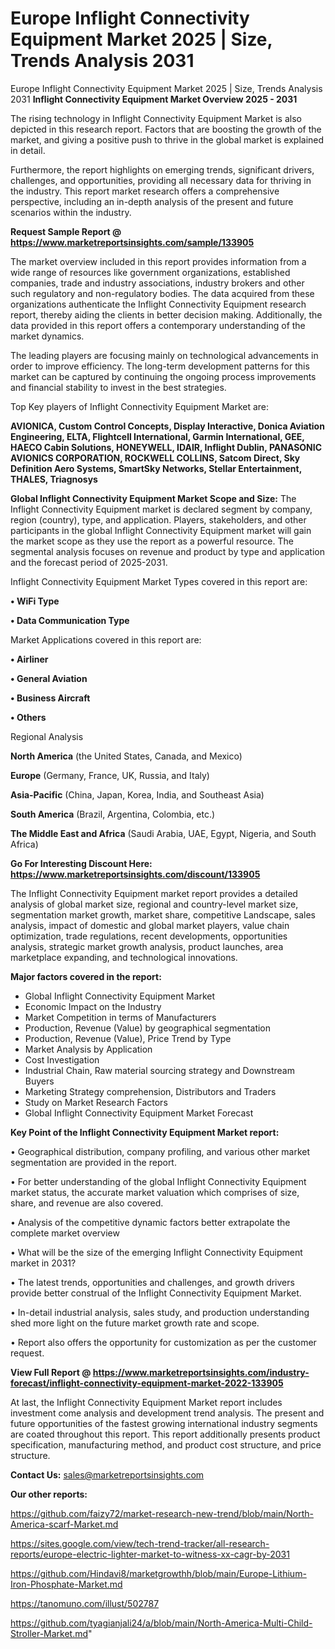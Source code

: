 # Europe Inflight Connectivity Equipment Market 2025 | Size, Trends Analysis 2031
Europe Inflight Connectivity Equipment Market 2025 | Size, Trends Analysis 2031
<Strong> Inflight Connectivity Equipment Market Overview 2025 - 2031</strong>

The rising technology in Inflight Connectivity Equipment Market is also depicted in this research report. Factors that are boosting the growth of the market, and giving a positive push to thrive in the global market is explained in detail.

Furthermore, the report highlights on emerging trends, significant drivers, challenges, and opportunities, providing all necessary data for thriving in the industry. This report market research offers a comprehensive perspective, including an in-depth analysis of the present and future scenarios within the industry.

<strong>Request Sample Report @ <a href=https://www.marketreportsinsights.com/sample/133905>https://www.marketreportsinsights.com/sample/133905</a></strong>

The market overview included in this report provides information from a wide range of resources like government organizations, established companies, trade and industry associations, industry brokers and other such regulatory and non-regulatory bodies. The data acquired from these organizations authenticate the Inflight Connectivity Equipment research report, thereby aiding the clients in better decision making. Additionally, the data provided in this report offers a contemporary understanding of the market dynamics.

The leading players are focusing mainly on technological advancements in order to improve efficiency. The long-term development patterns for this market can be captured by continuing the ongoing process improvements and financial stability to invest in the best strategies.

Top Key players of Inflight Connectivity Equipment Market are:

<strong>AVIONICA, Custom Control Concepts, Display Interactive, Donica Aviation Engineering, ELTA, Flightcell International, Garmin International, GEE, HAECO Cabin Solutions, HONEYWELL, IDAIR, Inflight Dublin, PANASONIC AVIONICS CORPORATION, ROCKWELL COLLINS, Satcom Direct, Sky Definition Aero Systems, SmartSky Networks, Stellar Entertainment, THALES, Triagnosys</strong>

<strong><b>Global Inflight Connectivity Equipment Market Scope and Size:</b></strong>
The Inflight Connectivity Equipment market is declared segment by company, region (country), type, and application. Players, stakeholders, and other participants in the global Inflight Connectivity Equipment market will gain the market scope as they use the report as a powerful resource. The segmental analysis focuses on revenue and product by type and application and the forecast period of 2025-2031.

Inflight Connectivity Equipment Market Types covered in this report are:

<strong>• WiFi Type

• Data Communication Type</strong>

Market Applications covered in this report are:

<strong>• Airliner

• General Aviation

• Business Aircraft

• Others</strong> 

Regional Analysis

<strong>North America</strong> (the United States, Canada, and Mexico)

<strong>Europe</strong> (Germany, France, UK, Russia, and Italy)

<strong>Asia-Pacific</strong> (China, Japan, Korea, India, and Southeast Asia)

<strong>South America</strong> (Brazil, Argentina, Colombia, etc.)

<strong>The Middle East and Africa</strong> (Saudi Arabia, UAE, Egypt, Nigeria, and South Africa)

<strong>Go For Interesting Discount Here: <a href=https://www.marketreportsinsights.com/discount/133905>https://www.marketreportsinsights.com/discount/133905</a></strong>

The Inflight Connectivity Equipment market report provides a detailed analysis of global market size, regional and country-level market size, segmentation market growth, market share, competitive Landscape, sales analysis, impact of domestic and global market players, value chain optimization, trade regulations, recent developments, opportunities analysis, strategic market growth analysis, product launches, area marketplace expanding, and technological innovations.

<strong><b>Major factors covered in the report:</b></strong>
<ul>
  <li>Global Inflight Connectivity Equipment Market </li>
  <li>Economic Impact on the Industry</li>
  <li>Market Competition in terms of Manufacturers</li>
  <li>Production, Revenue (Value) by geographical segmentation</li>
  <li>Production, Revenue (Value), Price Trend by Type</li>
  <li>Market Analysis by Application</li>
  <li>Cost Investigation</li>
  <li>Industrial Chain, Raw material sourcing strategy and Downstream Buyers</li>
  <li>Marketing Strategy comprehension, Distributors and Traders</li>
  <li>Study on Market Research Factors</li>
  <li>Global Inflight Connectivity Equipment Market Forecast</li>
</ul>

<strong><b>Key Point of the Inflight Connectivity Equipment Market report:</b></strong>

• Geographical distribution, company profiling, and various other market segmentation are provided in the report.

• For better understanding of the global Inflight Connectivity Equipment market status, the accurate market valuation which comprises of size, share, and revenue are also covered.

• Analysis of the competitive dynamic factors better extrapolate the complete market overview

• What will be the size of the emerging Inflight Connectivity Equipment market in 2031?

• The latest trends, opportunities and challenges, and growth drivers provide better construal of the Inflight Connectivity Equipment Market.

• In-detail industrial analysis, sales study, and production understanding shed more light on the future market growth rate and scope.

• Report also offers the opportunity for customization as per the customer request.

<strong><b>View Full Report @ <a href=https://www.marketreportsinsights.com/industry-forecast/inflight-connectivity-equipment-market-2022-133905>https://www.marketreportsinsights.com/industry-forecast/inflight-connectivity-equipment-market-2022-133905</a></b></strong>


At last, the Inflight Connectivity Equipment Market report includes investment come analysis and development trend analysis. The present and future opportunities of the fastest growing international industry segments are coated throughout this report. This report additionally presents product specification, manufacturing method, and product cost structure, and price structure.

<strong>Contact Us:</strong>
sales@marketreportsinsights.com

<strong>Our other reports:</strong>

<a href=https://github.com/faizy72/market-research-new-trend/blob/main/North-America-scarf-Market.md>https://github.com/faizy72/market-research-new-trend/blob/main/North-America-scarf-Market.md</a>

<a href=https://sites.google.com/view/tech-trend-tracker/all-research-reports/europe-electric-lighter-market-to-witness-xx-cagr-by-2031>https://sites.google.com/view/tech-trend-tracker/all-research-reports/europe-electric-lighter-market-to-witness-xx-cagr-by-2031</a>

<a href=https://github.com/Hindavi8/marketgrowthh/blob/main/Europe-Lithium-Iron-Phosphate-Market.md>https://github.com/Hindavi8/marketgrowthh/blob/main/Europe-Lithium-Iron-Phosphate-Market.md</a>

<a href=https://tanomuno.com/illust/502787>https://tanomuno.com/illust/502787</a>

<a href=https://github.com/tyagianjali24/a/blob/main/North-America-Multi-Child-Stroller-Market.md>https://github.com/tyagianjali24/a/blob/main/North-America-Multi-Child-Stroller-Market.md</a>"
